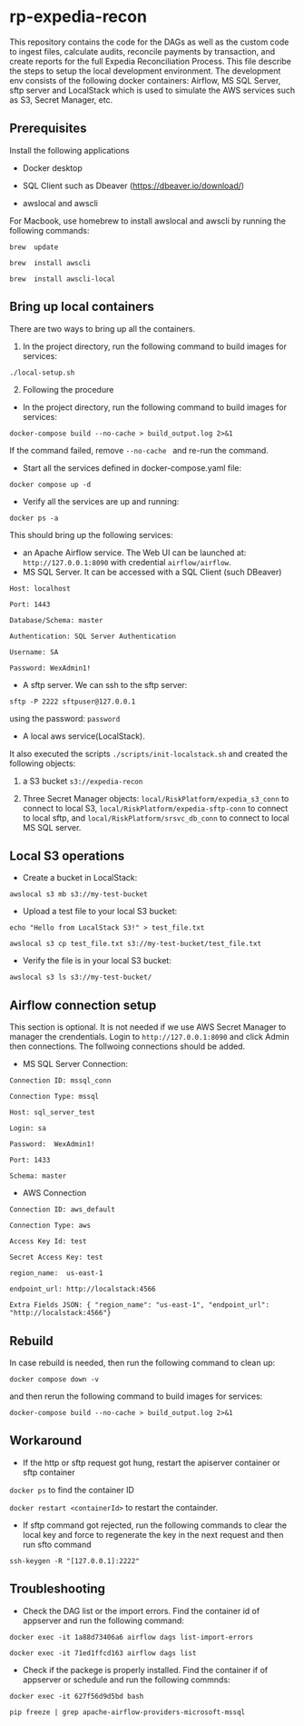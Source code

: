 # rp-expedia-recon

This repository contains the code for the DAGs as well as the custom code to ingest files, calculate audits, reconcile payments by transaction, and create reports for the full Expedia Reconciliation Process. This file describe the steps to setup the local development environment. The development env consists of the following docker containers: Airflow, MS SQL Server, sftp server and LocalStack which is used to simulate the AWS services such as S3, Secret Manager, etc.

## Prerequisites 

Install the following applications

* Docker desktop

* SQL Client such as Dbeaver (https://dbeaver.io/download/)

* awslocal and awscli

For Macbook, use homebrew to install awslocal and awscli by running the following commands:   

```brew  update```

```brew  install awscli```

```brew  install awscli-local```

## Bring up local containers 

There are two ways to bring up all the containers. 


1. In the project directory, run the following command to build images for services:

```./local-setup.sh```

2. Following the procedure
* In the project directory, run the following command to build images for services:

```docker-compose build --no-cache > build_output.log 2>&1```

If the command failed, remove ```--no-cache ``` and re-run the command.

* Start all the services defined in docker-compose.yaml file:

```docker compose up -d```

* Verify all the services are up and running:

```docker ps -a```

This should bring up the following services: 

* an Apache Airflow service. The Web UI can be launched at: ```http://127.0.0.1:8090``` with credential ```airflow/airflow```.
* MS SQL Server.  It can be accessed with a SQL Client (such DBeaver)

```Host: localhost```

```Port: 1443```

```Database/Schema: master```

```Authentication: SQL Server Authentication```

```Username: SA```

```Password: WexAdmin1!```

* A sftp server. We can ssh to the sftp server: 

```sftp -P 2222 sftpuser@127.0.0.1```

using the password: ```password```

* A local aws service(LocalStack). 

It also executed the scripts ```./scripts/init-localstack.sh```  and created the following objects:

1. a S3 bucket ```s3://expedia-recon```

2. Three Secret Manager objects: ```local/RiskPlatform/expedia_s3_conn``` to connect to local S3, ```local/RiskPlatform/expedia-sftp-conn``` to connect to local sftp, and ```local/RiskPlatform/srsvc_db_conn``` to connect to local MS SQL server.


## Local S3 operations 

* Create a bucket in LocalStack:

```awslocal s3 mb s3://my-test-bucket```

* Upload a test file to your local S3 bucket:

```echo "Hello from LocalStack S3!" > test_file.txt```

```awslocal s3 cp test_file.txt s3://my-test-bucket/test_file.txt```

* Verify the file is in your local S3 bucket:

```awslocal s3 ls s3://my-test-bucket/```

## Airflow connection setup 

This section is optional. It is not needed if we use AWS Secret Manager to manager the crendentials.
 Login to ```http://127.0.0.1:8090``` and  click Admin then connections. The follwoing connections should be added. 
* MS SQL Server Connection:

```Connection ID: mssql_conn```

```Connection Type: mssql```

```Host: sql_server_test```

```Login: sa```

```Password:  WexAdmin1!```

```Port: 1433```

```Schema: master```

* AWS Connection

```Connection ID: aws_default```

```Connection Type: aws```

```Access Key Id: test```

```Secret Access Key: test```

```region_name:  us-east-1```

```endpoint_url: http://localstack:4566```

```Extra Fields JSON: { "region_name": "us-east-1", "endpoint_url": "http://localstack:4566"}```

## Rebuild

In case rebuild is needed, then run the following command to clean up: 

```docker compose down -v```

and then rerun the following command to build images for services:

```docker-compose build --no-cache > build_output.log 2>&1```

## Workaround

* If the http or sftp request got hung, restart the apiserver container or sftp container

```docker ps``` to find the container ID

```docker restart <containerId>``` to restart the containder.

* If sftp command got rejected, run the following commands to clear the local key and force to regenerate the key in the next request and then run sfto command

```ssh-keygen -R "[127.0.0.1]:2222"```

## Troubleshooting
* Check the DAG list or the import errors. Find the container id of appserver and run the following command: 

```docker exec -it 1a88d73406a6 airflow dags list-import-errors```

```docker exec -it 71ed1ffcd163 airflow dags list```

* Check if the packege is properly installed. Find the container if of appserver or schedule and run the following commnds:

```docker exec -it 627f56d9d5bd bash```

```pip freeze | grep apache-airflow-providers-microsoft-mssql```